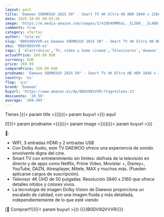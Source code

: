 ```yaml
---
layout: post
title: 'Daewoo 50DM65UV 2025 50" - Smart TV 4K Ultra HD HDR 3840 x 2160  Dolby Vision  Diseño sin Marcos  Dolby Audio'
date: 2025-10-05 08:03:26
image: 'https://m.media-amazon.com/images/I/419D49MMGxL._SL500_._SL400_.jpg'
comments: true
category: ofertas
author: 'tole.es'
slug: 'B0DV9QVVVR-es Daewoo 50DM65UV 2025 50" - Smart TV 4K Ultra HD HDR 3840 x...'
sku: 'B0DV9QVVVR-es'
tags: [ 'Electrónica','TV, vídeo y home cinema','Televisores','daewoo','smart','tv','🇪🇸', ]
actualPrice: 269.99 EUR
currency: EUR
price: 269.99
comparePrice: 339.99 EUR
prodname: 'Daewoo 50DM65UV 2025 50" - Smart TV 4K Ultra HD HDR 3840 x 2160  Dolby Vision  Diseño sin Marcos  Dolby Audio'
country: 'es'
flag: '🇪🇸'
brand: 'Daewoo'
buyurl: 'https://www.amazon.es/dp/B0DV9QVVVR/?tag=tolees-21'
descuento: '20.59'
average: '269.495'
---
```


Tienes [{{< param title >}}]({{< param buyurl >}}) aqui!

[![{{< param prodname >}}]({{< param image >}})]({{< param buyurl >}})

🔎:

- WIFI, 3 entradas HDMI y 2 entradas USB
- Con Dolby Audio, este TV DAEWOO ofrece una experiencia de sonido envolvente digna del cine.
- Smart TV con entretenimiento sin límites: disfruta de la televisión en directo y de apps como Netflix, Prime Video, Movistar +, Disney+, YouTube, DAZN, Atresplayer, Mitele, MAX y muchos más. (Pueden aplicarse cargos de suscripción).
- Televisor 4K UHD de 50 pulgadas: Resolución 3840 x 2160 que ofrece detalles nítidos y colores vivos.
- La tecnología de imagen Dolby Vision de Daewoo proporciona un escalado de calidad, con una imagen fluida y más detallada, independientemente de lo que esté viendo

[🛒 Comprar!!!]({{< param buyurl >}})
{{<world>}}B0DV9QVVVR{{</world>}}
